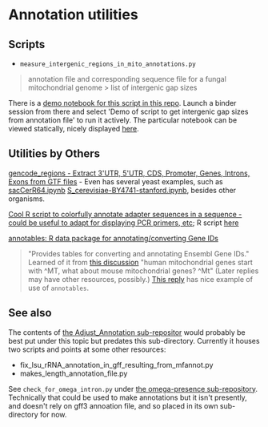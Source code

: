 # Annotation utilities

Scripts
-----------

- `measure_intergenic_regions_in_mito_annotations.py`

>annotation file and corresponding sequence file for a fungal mitochondrial genome > list of intergenic gap sizes

There is a [demo notebook for this script in this repo](https://github.com/fomightez/cl_sq_demo-binder). Launch a binder session from there and select 'Demo of script to get intergenic gap sizes from annotation file' to run it actively.  The particular notebook can be viewed statically, nicely displayed [here](https://nbviewer.jupyter.org/github/fomightez/cl_sq_demo-binder/blob/master/notebooks/Demo%20of%20script%20to%20get%20intergenic%20gap%20sizes%20from%20annotation%20file.ipynb).

Utilities by Others
-------------------

[gencode_regions - Extract 3'UTR, 5'UTR, CDS, Promoter, Genes, Introns, Exons from GTF files](https://github.com/saketkc/gencode_regions#confused-about-exons-and-utrs) - Even has several yeast examples, such as [sacCerR64.ipynb](https://github.com/saketkc/gencode_regions/blob/master/notebooks/sacCerR64.ipynb) [S_cerevisiae-BY4741-stanford.ipynb](https://github.com/saketkc/gencode_regions/blob/master/notebooks/S_cerevisiae-BY4741-stanford.ipynb), besides other organisms.

[Cool R script to colorfully annotate adapter sequences in a sequence - could be useful to adapt for displaying PCR primers, etc](https://twitter.com/clintcodesbio/status/1339947174239612929); R script [here](https://gitlab.com/gringer/bioinfscripts/-/blob/master/read_annotator.r)

[annotables: R data package for annotating/converting Gene IDs](https://github.com/stephenturner/annotables)
>"Provides tables for converting and annotating Ensembl Gene IDs."
Learned of it from [this discussion](https://twitter.com/tangming2005/status/1450802521837084675) "human mitochondrial genes start with ^MT, what about mouse mitochondrial genes? ^Mt" (Later replies may have other resources, possibly.) [This reply](https://twitter.com/kieranrcampbell/status/1450804048047771656) has nice example of use of `annotables`.

See also
-------

The contents of [the Adjust_Annotation sub-repositor](https://github.com/fomightez/sequencework/tree/master/Adjust_Annotation) would probably be best put under this topic but predates this sub-directory. Currently it houses two scripts and points at some other resources:
* fix_lsu_rRNA_annotation_in_gff_resulting_from_mfannot.py
* makes_length_annotation_file.py

See `check_for_omega_intron.py` under [the omega-presence sub-repository](https://github.com/fomightez/sequencework/tree/master/omega-presence). Technically that could be used to make annotations but it isn't presently, and doesn't rely on gff3 annoation file, and so placed in its own sub-directory for now.
